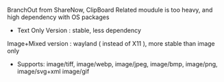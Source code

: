 BranchOut from ShareNow,
ClipBoard Related moudule is too heavy, and high dependency with OS packages
- Text Only Version : stable, less dependency

Image+Mixed version : wayland ( instead of X11 ), more stable than image only
- Supports:
  image/tiff, image/webp, image/jpeg, image/bmp, image/png, image/svg+xml image/gif  